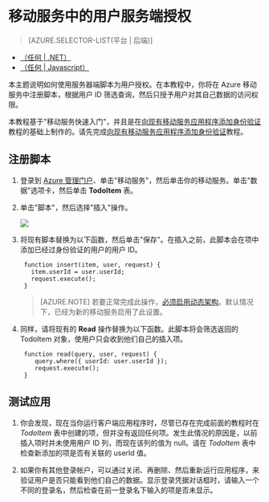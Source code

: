 ﻿<properties
	pageTitle="在装有 JavaScript 后端的移动服务中进行用户服务端授权 | 移动开发人员中心"
	description="了解如何在 Azure 移动服务的 JavaScript 后端对用户授权。"
	services="mobile-services"
	authors="krisragh"
	manager="dwrede"
	editor=""/>

<tags wacn.date="06/29/2015" 
	ms.service="mobile-services"
	ms.workload="mobile"
	ms.tgt_pltfrm=""
	ms.topic="article"
	ms.date="02/18/2015"
	ms.author="krisragh"/>

# 移动服务中的用户服务端授权

> [AZURE.SELECTOR-LIST(平台 | 后端)]
- [（任何 | .NET）](/documentation/articles/mobile-services-dotnet-backend-service-side-authorization)
- [（任何 | Javascript）](/documentation/articles/mobile-services-javascript-backend-service-side-authorization)

本主题说明如何使用服务器端脚本为用户授权。在本教程中，你将在 Azure 移动服务中注册脚本，根据用户 ID 筛选查询，然后只授予用户对其自己数据的访问权限。

本教程基于"移动服务快速入门"，并且是在[向现有移动服务应用程序添加身份验证]教程的基础上制作的。请先完成[向现有移动服务应用程序添加身份验证]教程。

## <a name="register-scripts"></a>注册脚本

1. 登录到 [Azure 管理门户]、单击"移动服务"，然后单击你的移动服务。单击"数据"选项卡，然后单击 **TodoItem** 表。

2. 单击"脚本"，然后选择"插入"操作。

   	![][2]

3. 将现有脚本替换为以下函数，然后单击"保存"。在插入之前，此脚本会在项中添加已经过身份验证的用户的用户 ID。

        function insert(item, user, request) {
          item.userId = user.userId;
          request.execute();
        }


    > [AZURE.NOTE] 若要正常完成此操作，[必须启用动态架构](https://msdn.microsoft.com/zh-CN/library/azure/jj193175.aspx)。默认情况下，已经为新的移动服务启用了此设置。

5. 同样，请将现有的 **Read** 操作替换为以下函数。此脚本将会筛选返回的 TodoItem 对象，使用户只会收到他们自己的插入项。

        function read(query, user, request) {
           query.where({ userId: user.userId });
           request.execute();
        }




## <a name="test-app"></a>测试应用

1. 你会发现，现在当你运行客户端应用程序时，尽管已存在完成前面的教程时在 _TodoItem_ 表中创建的项，但并没有返回任何项。发生此情况的原因是，以前插入项时并未使用用户 ID 列，而现在该列的值为 null。请在 _TodoItem_  表中检查新添加的项是否有关联的 userId 值。

2. 如果你有其他登录帐户，可以通过关闭、再删除、然后重新运行应用程序，来验证用户是否只能看到他们自己的数据。显示登录凭据对话框时，请输入一个不同的登录名，然后检查在前一登录名下输入的项是否未显示。

<!-- Anchors. -->
[注册服务器脚本]: #register-scripts
[后续步骤]:#next-steps

<!-- Images. -->
[0]: ./media/mobile-services-ios-authorize-users-in-scripts/mobile-services-selection.png
[1]: ./media/mobile-services-ios-authorize-users-in-scripts/mobile-portal-data-tables.png
[2]: ./media/mobile-services-ios-authorize-users-in-scripts/mobile-insert-script-users.png
[3]: ./media/mobile-services-ios-authorize-users-in-scripts/mobile-quickstart-startup-ios.png

<!-- URLs. -->

[Windows 推送通知和 Live Connect]: https://appdev.microsoft.com/StorePortals/zh-CN/Home/Index
[移动服务服务器脚本参考]: /develop/mobile/how-to-guides/work-with-server-scripts/
[我的应用程序仪表板]: https://account.live.com/developers/applications/index
[移动服务入门]: /develop/mobile/tutorials/get-started/#create-new-service
[将移动服务添加到现有应用程序]: /develop/mobile/tutorials/get-started-with-data-ios
[向现有移动服务应用程序添加身份验证]: /develop/mobile/tutorials/get-started-with-users-ios
[向现有的应用程序添加推送通知]: /develop/mobile/tutorials/get-started-with-push-ios

[Azure 管理门户]: https://manage.windowsazure.cn/

<!--HONumber=50-->